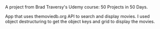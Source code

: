 A project from Brad Traversy's Udemy course: 50 Projects in 50 Days.

App that uses themoviedb.org API to search and display movies.
I used object destructuring to get the object keys and grid to display the movies.
